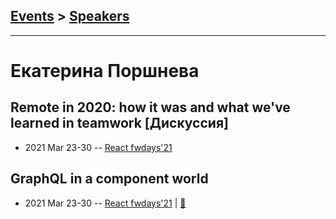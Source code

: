 ## [Events](../README.md) > [Speakers](../speakers.md)
---

# Екатерина Поршнева

## Remote in 2020: how it was and what we&#39;ve learned in teamwork [Дискуссия]
- 2021 Mar 23-30 -- [React fwdays&#39;21](https://youtu.be/_ZBTZa7Un_E)    
## GraphQL in a component world
- 2021 Mar 23-30 -- [React fwdays&#39;21](https://youtu.be/hEqloGN_6uA)  | [:notebook:](https://krambertech.github.io/graphql-react-talk/index.html#0)  

